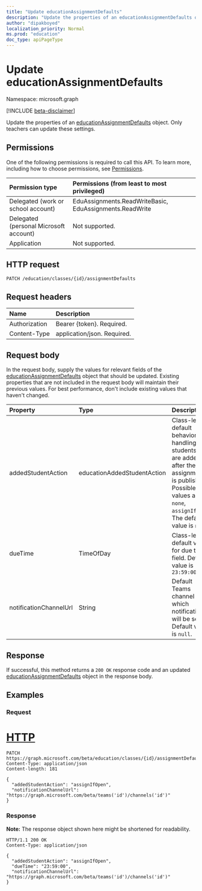 ```yaml
---
title: "Update educationAssignmentDefaults"
description: "Update the properties of an educationAssignmentDefaults object."
author: "dipakboyed"
localization_priority: Normal
ms.prod: "education"
doc_type: apiPageType
---
```


# Update educationAssignmentDefaults
Namespace: microsoft.graph

[!INCLUDE [beta-disclaimer](../../includes/beta-disclaimer.md)]

Update the properties of an [educationAssignmentDefaults](../resources/educationassignmentdefaults.md) object. Only teachers can update these settings.

## Permissions
One of the following permissions is required to call this API. To learn more, including how to choose permissions, see [Permissions](/graph/permissions-reference).

|Permission type|Permissions (from least to most privileged)|
|:---|:---|
|Delegated (work or school account) |  EduAssignments.ReadWriteBasic, EduAssignments.ReadWrite  |
|Delegated (personal Microsoft account) |  Not supported.  |
|Application | Not supported. |

## HTTP request

<!-- {
  "blockType": "ignored"
}
-->
``` http
PATCH /education/classes/{id}/assignmentDefaults
```

## Request headers
|Name|Description|
|:---|:---|
|Authorization|Bearer {token}. Required.|
|Content-Type|application/json. Required.|

## Request body
In the request body, supply the values for relevant fields of the [educationAssignmentDefaults](../resources/educationassignmentdefaults.md) object that should be updated. Existing properties that are not included in the request body will maintain their previous values. For best performance, don't include existing values that haven't changed.

|Property|Type|Description|
|:---|:---|:---|
|addedStudentAction|educationAddedStudentAction|Class-level default behavior for handling students who are added after the assignment is published. Possible values are: `none`, `assignIfOpen`. The default value is `none`.|
|dueTime|TimeOfDay|Class-level default value for due time field. Default value is `23:59:00`|
|notificationChannelUrl|String|Default Teams channel to which notifications will be sent. Default value is `null`.|



## Response

If successful, this method returns a `200 OK` response code and an updated [educationAssignmentDefaults](../resources/educationassignmentdefaults.md) object in the response body.

## Examples

### Request

# [HTTP](#tab/http)
<!-- {
  "blockType": "request",
  "name": "update_educationassignmentdefaults"
}
-->
``` http
PATCH https://graph.microsoft.com/beta/education/classes/{id}/assignmentDefaults
Content-Type: application/json
Content-length: 181

{
  "addedStudentAction": "assignIfOpen",
  "notificationChannelUrl": "https://graph.microsoft.com/beta/teams('id')/channels('id')"
}
```

### Response
**Note:** The response object shown here might be shortened for readability.
<!-- {
  "blockType": "response",
  "truncated": true,
  "@odata.type": "microsoft.graph.educationAssignmentDefaults"
}
-->
``` http
HTTP/1.1 200 OK
Content-Type: application/json

{
  "addedStudentAction": "assignIfOpen",
  "dueTime": "23:59:00",
  "notificationChannelUrl": "https://graph.microsoft.com/beta/teams('id')/channels('id')"
}
```

